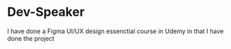 # Dev-Speaker
I have done a Figma UI/UX design essenctial course in Udemy in that I have done the project 

